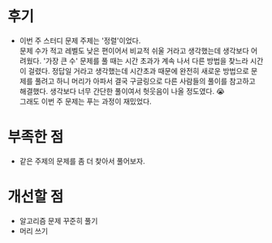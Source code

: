# 후기

- 이번 주 스터디 문제 주제는 '정렬'이었다.  
  문제 수가 적고 레벨도 낮은 편이어서 비교적 쉬울 거라고 생각했는데 생각보다 어려웠다.
  '가장 큰 수' 문제를 풀 때는 시간 초과가 계속 나서 다른 방법을 찾느라 시간이 걸렸다.
  정답일 거라고 생각했는데 시간초과 때문에 완전히 새로운 방법으로 문제를 풀려고 하니 머리가 아파서 결국 구글링으로 다른 사람들의 풀이를 참고하고 해결했다.
  생각보다 너무 간단한 풀이여서 헛웃음이 나올 정도였다. 😭  
  그래도 이번 주 문제는 푸는 과정이 재밌었다.

# 부족한 점

- 같은 주제의 문제를 좀 더 찾아서 풀어보자.

# 개선할 점

- 알고리즘 문제 꾸준히 풀기
- 머리 쓰기
